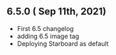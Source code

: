 ## 6.5.0 ( Sep 11th, 2021)
* First 6.5 changelog
* adding 6.5 image tag
* Deploying Starboard as default